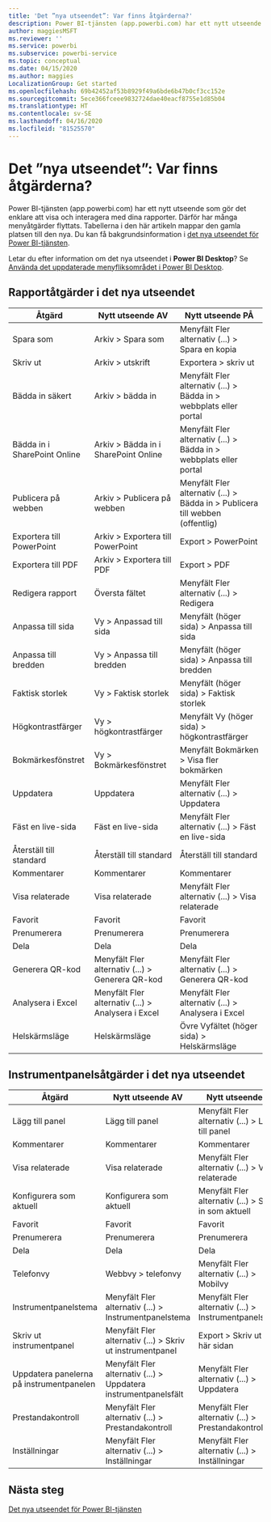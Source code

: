 ```yaml
---
title: 'Det ”nya utseendet”: Var finns åtgärderna?'
description: Power BI-tjänsten (app.powerbi.com) har ett nytt utseende och flera åtgärder har flyttat. Den här artikeln innehåller tabeller som mappar de gamla platserna till de nya.
author: maggiesMSFT
ms.reviewer: ''
ms.service: powerbi
ms.subservice: powerbi-service
ms.topic: conceptual
ms.date: 04/15/2020
ms.author: maggies
LocalizationGroup: Get started
ms.openlocfilehash: 69b42452af53b8929f49a6bde6b47b0cf3cc152e
ms.sourcegitcommit: 5ece366fceee9832724dae40eacf8755e1d85b04
ms.translationtype: HT
ms.contentlocale: sv-SE
ms.lasthandoff: 04/16/2020
ms.locfileid: "81525570"
---
```

# <a name="the-new-look-where-did-the-actions-go"></a>Det ”nya utseendet”: Var finns åtgärderna?

Power BI-tjänsten (app.powerbi.com) har ett nytt utseende som gör det enklare att visa och interagera med dina rapporter. Därför har många menyåtgärder flyttats. Tabellerna i den här artikeln mappar den gamla platsen till den nya. Du kan få bakgrundsinformation i [det nya utseendet för Power BI-tjänsten](service-new-look.md).

Letar du efter information om det nya utseendet i **Power BI Desktop**? Se [Använda det uppdaterade menyfliksområdet i Power BI Desktop](desktop-ribbon.md).

## <a name="report-actions-in-the-new-look"></a>Rapportåtgärder i det nya utseendet

|Åtgärd  |Nytt utseende AV  |Nytt utseende PÅ  |
|---------|---------|---------|
| Spara som | Arkiv > Spara som  | Menyfält Fler alternativ (...) > Spara en kopia |
| Skriv ut | Arkiv > utskrift | Exportera > skriv ut |
| Bädda in säkert | Arkiv > bädda in | Menyfält Fler alternativ (...) > Bädda in > webbplats eller portal |
| Bädda in i SharePoint Online | Arkiv > Bädda in i SharePoint Online | Menyfält Fler alternativ (...) > Bädda in > webbplats eller portal |
| Publicera på webben | Arkiv > Publicera på webben | Menyfält Fler alternativ (...) > Bädda in > Publicera till webben (offentlig) |
| Exportera till PowerPoint | Arkiv > Exportera till PowerPoint | Export > PowerPoint |
| Exportera till PDF | Arkiv > Exportera till PDF | Export > PDF |
|Redigera rapport  | Översta fältet   | Menyfält Fler alternativ (...) > Redigera |
| Anpassa till sida | Vy > Anpassad till sida | Menyfält (höger sida) > Anpassa till sida |
| Anpassa till bredden | Vy > Anpassa till bredden | Menyfält (höger sida) > Anpassa till bredden |
| Faktisk storlek | Vy > Faktisk storlek | Menyfält (höger sida) > Faktisk storlek |
| Högkontrastfärger | Vy > högkontrastfärger | Menyfält Vy (höger sida) > högkontrastfärger |
| Bokmärkesfönstret | Vy > Bokmärkesfönstret |  Menyfält Bokmärken > Visa fler bokmärken |
| Uppdatera | Uppdatera | Menyfält Fler alternativ (...) > Uppdatera |
| Fäst en live-sida | Fäst en live-sida | Menyfält Fler alternativ (...) > Fäst en live-sida |
| Återställ till standard | Återställ till standard | Återställ till standard |
| Kommentarer | Kommentarer | Kommentarer |
| Visa relaterade | Visa relaterade | Menyfält Fler alternativ (...) > Visa relaterade |
| Favorit | Favorit | Favorit |
| Prenumerera | Prenumerera |Prenumerera |
| Dela | Dela | Dela |
| Generera QR-kod | Menyfält Fler alternativ (...) > Generera QR-kod | Menyfält Fler alternativ (...) > Generera QR-kod |
| Analysera i Excel | Menyfält Fler alternativ (...) > Analysera i Excel | Menyfält Fler alternativ (...) > Analysera i Excel |
| Helskärmsläge | Helskärmsläge | Övre Vyfältet (höger sida) > Helskärmsläge |

## <a name="dashboard-actions-in-the-new-look"></a>Instrumentpanelsåtgärder i det nya utseendet

|Åtgärd  |Nytt utseende AV  |Nytt utseende PÅ  |
|---------|---------|---------|
| Lägg till panel | Lägg till panel | Menyfält Fler alternativ (...) > Lägg till panel |
| Kommentarer | Kommentarer | Kommentarer |
| Visa relaterade | Visa relaterade | Menyfält Fler alternativ (...) > Visa relaterade |
| Konfigurera som aktuell | Konfigurera som aktuell| Menyfält Fler alternativ (...) > Ställ in som aktuell|
| Favorit | Favorit | Favorit |
| Prenumerera | Prenumerera |Prenumerera |
| Dela | Dela | Dela |
| Telefonvy | Webbvy > telefonvy | Menyfält Fler alternativ (...) > Mobilvy |
| Instrumentpanelstema | Menyfält Fler alternativ (...) > Instrumentpanelstema | Menyfält Fler alternativ (...) > Instrumentpanelstema |
| Skriv ut instrumentpanel | Menyfält Fler alternativ (...) > Skriv ut instrumentpanel | Export > Skriv ut den här sidan |
| Uppdatera panelerna på instrumentpanelen | Menyfält Fler alternativ (...) > Uppdatera instrumentpanelsfält | Menyfält Fler alternativ (...) > Uppdatera |
| Prestandakontroll | Menyfält Fler alternativ (...) > Prestandakontroll | Menyfält Fler alternativ (...) > Prestandakontroll |
| Inställningar | Menyfält Fler alternativ (...) > Inställningar | Menyfält Fler alternativ (...) > Inställningar |

## <a name="next-steps"></a>Nästa steg

[Det nya utseendet för Power BI-tjänsten](service-new-look.md)
